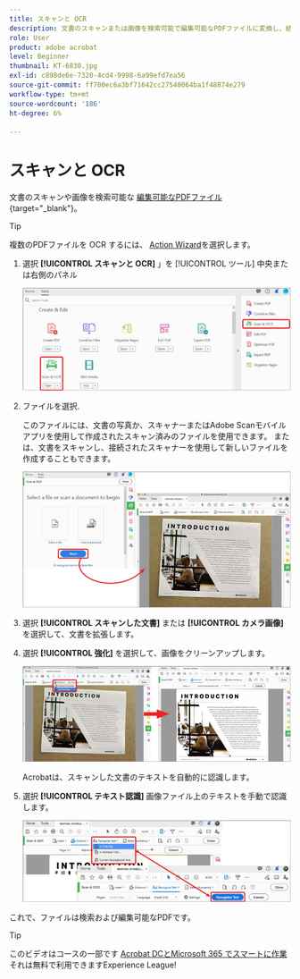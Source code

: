 ```yaml
---
title: スキャンと OCR
description: 文書のスキャンまたは画像を検索可能で編集可能なPDFファイルに変換し、結果のファイルの品質を調整します
role: User
product: adobe acrobat
level: Beginner
thumbnail: KT-6830.jpg
exl-id: c898de6e-7320-4cd4-9998-6a99efd7ea56
source-git-commit: ff700ec6a3bf71642cc27540064ba1f48874e279
workflow-type: tm+mt
source-wordcount: '186'
ht-degree: 6%

---
```


# スキャンと OCR

文書のスキャンや画像を検索可能な [編集可能なPDFファイル](https://www.adobe.com/acrobat/online/pdf-editor.html){target=&quot;_blank&quot;}。

>[!TIP]
>
>複数のPDFファイルを OCR するには、 [Action Wizard](../advanced-tasks/action.md)を選択します。

1. 選択 **[!UICONTROL スキャンと OCR]** 」を [!UICONTROL ツール] 中央または右側のパネル

   ![スキャン手順 1](../assets/Scan_1.png)

1. ファイルを選択.

   このファイルには、文書の写真か、スキャナーまたはAdobe Scanモバイルアプリを使用して作成されたスキャン済みのファイルを使用できます。 または、文書をスキャンし、接続されたスキャナーを使用して新しいファイルを作成することもできます。

   ![スキャン手順 2](../assets/Scan_2.png)

1. 選択 **[!UICONTROL スキャンした文書]** または **[!UICONTROL カメラ画像]** を選択して、文書を拡張します。

1. 選択 **[!UICONTROL 強化]** を選択して、画像をクリーンアップします。

   ![スキャン手順 3](../assets/Scan_3.png)

   Acrobatは、スキャンした文書のテキストを自動的に認識します。

1. 選択 **[!UICONTROL テキスト認識]** 画像ファイル上のテキストを手動で認識します。

   ![スキャン手順 4](../assets/Scan_4.png)

これで、ファイルは検索および編集可能なPDFです。

>[!TIP]
>
>このビデオはコースの一部です [Acrobat DCとMicrosoft 365 でスマートに作業](https://experienceleague.adobe.com/?recommended=Acrobat-U-1-2021.microsoft365) それは無料で利用できますExperience League!
